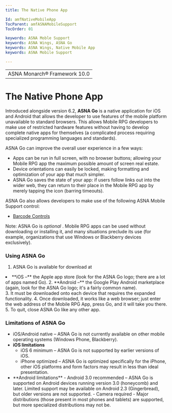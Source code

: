 ```yaml
---
title: The Native Phone App

Id: amfNativeMobileApp
TocParent: amfASNAMobileSupport
TocOrder: 01

keywords: ASNA Moble Support
keywords: ASNA Wings, ASNA Go
keywords: ASNA Wings, Native Mobile App
keywords: ASNA Mobile Support

---
```


<table>
			    <tr>
			      <td>
                    <span class="OH_MultiViewContainerPanelDhtmlTable">
                      ASNA Monarch&#174; Framework 10.0
	              </span></td>
			    </tr>
</table>

# The Native Phone App
Introduced alongside version 6.2, **ASNA Go** is a native application for iOS and Android that allows the developer to use features of the mobile platform unavailable to standard browsers. This allows Mobile RPG developers to make use of restricted hardware features without having to develop complete native apps for themselves (a complicated process requiring specialized programming languages and standards).

ASNA Go can improve the overall user experience in a few ways:
- Apps can be run in full screen, with no browser 
						buttons; allowing your Mobile RPG app the maximum 
						possible amount of screen real estate.
- Device orientations can easily be locked, making 
						formatting and optimization of your app that much 
						simpler.
- ASNA Go saves the state of your app: if users follow 
						links out into the wider web, they can return to their 
						place in the Mobile RPG app by merely tapping the icon 
						(barring timeouts).

ASNA Go also allows developers to make use of the following ASNA Mobile Support control:
- [Barcode Controls](amfUnderstandingBarcodes.html)

Note: ASNA Go is *optional* . Mobile RPG apps can be used without downloading or installing it, and many situations preclude its use (for example, organizations that use Windows or Blackberry devices exclusively). 

### Using ASNA Go
1. ASNA Go is available for download at
<li> **iOS &#8211;**  the Apple app store 
					(look for the ASNA Go logo; there are a lot of apps named 
					Go).
2. **Android &#8211;**  the Google Play Android 
						marketplace (again, look for the ASNA Go logo; it's a 
						fairly common name).

</li>
3. It must be downloaded onto each device that requires the 
					expanded functionality.
4. Once 
					downloaded, it works like a 
					web browser; just enter the web address of the Mobile RPG 
					App, press 
					Go, and it will take you there.
5. To quit, close ASNA Go like any other app.

### Limitations of ASNA Go
- iOS/Android native &#8211;  ASNA Go is not currently available on other mobile operating systems (Windows Phone, Blackberry).
- **iOS limitations** 
						<ul>
							<li>iOS 6 minimum &#8211; ASNA Go is not supported by earlier versions 
							of iOS.
- iPhone optimized &#8211; ASNA Go is optimized specifically for 
							the iPhone, other iOS platforms and form factors may result in less than ideal presentation.

</li>
					<li> **Android limitations** 
- Android 3.0 recommended &#8211; ASNA Go is supported on Android devices running version 3.0 (honeycomb)
								and later. Limited support may be available on Android 2.3 (Gingerbread), but older versions are not supported.
- Camera required
- Major distributions (those present in most phones 
							and tablets) are supported, but more specialized 
							distributions may not be.

</li>
					</ul>

